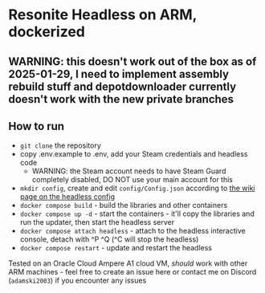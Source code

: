 # Resonite Headless on ARM, dockerized

## WARNING: this doesn't work out of the box as of 2025-01-29, I need to implement assembly rebuild stuff and depotdownloader currently doesn't work with the new private branches

## How to run

- `git clone` the repository
- copy .env.example to .env, add your Steam credentials and headless code
  - WARNING: the Steam account needs to have Steam Guard completely disabled, DO NOT use your main account for this
- `mkdir config`, create and edit `config/Config.json` according to [the wiki page on the headless config](https://wiki.resonite.com/Headless_Server_Software/Configuration_File)
- `docker compose build` - build the libraries and other containers
- `docker compose up -d` - start the containers - it'll copy the libraries and run the updater, then start the headless server
- `docker compose attach headless` - attach to the headless interactive console, detach with ^P ^Q (^C will stop the headless)
- `docker compose restart` - update and restart the headless

Tested on an Oracle Cloud Ampere A1 cloud VM, *should* work with other ARM machines - feel free to create an issue here or contact me on Discord (`adamski2003`) if you encounter any issues
